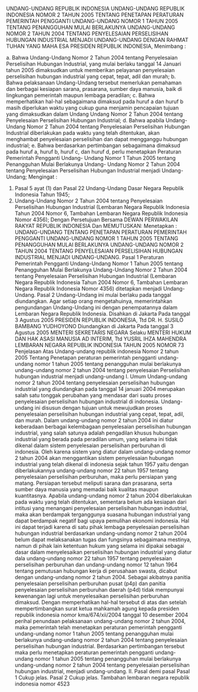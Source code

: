  UNDANG-UNDANG REPUBLIK INDONESIA UNDANG-UNDANG REPUBLIK INDONESIA NOMOR 2 TAHUN 2005 TENTANG PENETAPAN PERATURAN PEMERINTAH PENGGANTI UNDANG-UNDANG NOMOR 1 TAHUN 2005 TENTANG PENANGGUHAN MULAI BERLAKUNYA UNDANG-UNDANG NOMOR 2 TAHUN 2004 TENTANG PENYELESAIAN PERSELISIHAN HUBUNGAN INDUSTRIAL MENJADI UNDANG-UNDANG
DENGAN RAHMAT TUHAN YANG MAHA ESA PRESIDEN REPUBLIK INDONESIA,
Menimbang :

a. Bahwa Undang-Undang Nomor 2 Tahun 2004 tentang Penyelesaian Perselisihan Hubungan Industrial, yang mulai berlaku tanggal 14 Januari tahun 2005 dimaksudkan untuk memberikan pelayanan penyelesaian perselisihan hubungan industrial yang cepat, tepat, adil dan murah;
b. Bahwa pelaksanaan Undang-Undang tersebut memerlukan pemahaman dan berbagai kesiapan sarana, prasarana, sumber daya manusia, baik di lingkungan pemerintah maupun lembaga peradilan;
c. Bahwa memperhatikan hal-hal sebagaimana dimaksud pada huruf a dan huruf b masih diperlukan waktu yang cukup guna menjamin pencapaian tujuan yang dimaksudkan dalam Undang Undang Nomor 2 Tahun 2004 tentang Penyelesaian Perselisihan Hubungan Industrial;
d. Bahwa apabila Undang-Undang Nomor 2 Tahun 2004 tentang Penyelesaian Perselisihan Hubungan Industrial diberlakukan pada waktu yang telah ditentukan, akan menghambat penyelesaian perselisihan dan dapat mengganggu hubungan industrial;
e. Bahwa berdasarkan pertimbangan sebagaimana dimaksud pada huruf a, huruf b, huruf c, dan huruf d, perlu menetapkan Peraturan Pemerintah Pengganti Undang- Undang Nomor 1 Tahun 2005 tentang Penangguhan Mulai Berlakunya Undang- Undang Nomor 2 Tahun 2004 tentang Penyelesaian Perselisihan Hubungan Industrial menjadi Undang-Undang;
Mengingat :

1. Pasal 5 ayat (1) dan Pasal 22 Undang-Undang Dasar Negara Republik Indonesia Tahun 1945;
2. Undang-Undang Nomor 2 Tahun 2004 tentang Penyelesaian Perselisihan Hubungan Industrial (Lembaran Negara Republik Indonesia Tahun 2004 Nomor 6, Tambahan Lembaran Negara Republik Indonesia Nomor 4356); Dengan Persetujuan Bersama DEWAN PERWAKILAN RAKYAT REPUBLIK INDONESIA Dan
MEMUTUSKAN:
 Menetapkan : UNDANG-UNDANG TENTANG PENETAPAN PERATURAN PEMERINTAH PENGGANTI UNDANG-UNDANG NOMOR 1 TAHUN 2005 TENTANG PENANGGUHAN MULAI BERLAKUNYA UNDANG-UNDANG NOMOR 2 TAHUN 2004 TENTANG PENYELESAIAN PERSELISIHAN HUBUNGAN INDUSTRIAL MENJADI UNDANG-UNDANG.
Pasal 1
Peraturan Pemerintah Pengganti Undang-Undang Nomor 1 Tahun 2005 tentang Penangguhan Mulai Berlakunya Undang-Undang Nomor 2 Tahun 2004 tentang Penyelesaian Perselisihan Hubungan Industrial (Lembaran Negara Republik Indonesia Tahun 2004 Nomor 6, Tambahan Lembaran Negara Republik Indonesia Nomor 4356) ditetapkan menjadi Undang-Undang.
Pasal 2
Undang-Undang ini mulai berlaku pada tanggal diundangkan.
Agar setiap orang mengetahuinya, memerintahkan pengundangan Undang-Undang ini dengan penempatannya dalam Lembaran Negara Republik Indonesia. Disahkan di Jakarta Pada tanggal 3 Agustus 2005 PRESIDEN REPUBLIK INDONESIA, Ttd DR. H. SUSILO BAMBANG YUDHOYONO Diundangkan di Jakarta Pada tanggal 3 Agustus 2005 MENTERI SEKRETARIS NEGARA Selaku MENTERI HUKUM DAN HAK ASASI MANUSIA AD INTERIM, Ttd YUSRIL IHZA MAHENDRA LEMBARAN NEGARA REPUBLIK INDONESIA TAHUN 2005 NOMOR 73 Penjelasan Atas Undang-undang republik indonesia Nomor 2 tahun 2005 Tentang Penetapan peraturan pemerintah pengganti undang-undang nomor 1 tahun 2005 tentang penangguhan mulai berlakunya undang-undang nomor 2 tahun 2004 tentang penyelesaian Perselisihan hubungan industrial menjadi undang-undang I. Umum Undang-undang nomor 2 tahun 2004 tentang penyelesaian perselisihan hubungan industrial yang diundangkan pada tanggal 14 januari 2004 merupakan salah satu tonggak perubahan yang mendasar dari suatu proses penyelesaian perselisihan hubungan industrial di indonesia. Undang- undang ini disusun dengan tujuan untuk mewujudkan proses penyelesaian perselisihan hubungan industrial yang cepat, tepat, adil, dan murah. Dalam undang-undang nomor 2 tahun 2004 ini diatur keberadaan berbagai kelembagaan penyelesaian perselisihan hubungan industrial, yang salah satunya adalah pengadilan khusus hubungan industrial yang berada pada peradilan umum, yang selama ini tidak dikenal dalam sistem penyelesaian perselisihan perburuhan di indonesia. Oleh karena sistem yang diatur dalam undang-undang nomor 2 tahun 2004 akan menggantikan sistem penyelesaian hubungan industrial yang telah dikenal di indonesia sejak tahun 1957 yaitu dengan diberlakukannya undang-undang nomor 22 tahun 1957 tentang penyelesaian perselisihan perburuhan, maka perlu persiapan yang matang. Persiapan tersebut meliputi sarana dan prasarana, serta sumber daya manusia yang memadai baik kualitas maupun kuantitasnya. Apabila undang-undang nomor 2 tahun 2004 diberlakukan pada waktu yang telah ditentukan, sementara belum ada kesiapan dari intitusi yang menangani penyelesaian perselisihan hubungan industrial, maka akan berdampak terganggunya suasana hubungan industrial yang dapat berdampak negatif bagi upaya pemulihan ekonomi indonesia. Hal ini dapat terjadi karena di satu pihak lembaga penyelesaian perselisihan hubungan industrial berdasarkan undang-undang nomor 2 tahun 2004 belum dapat melaksanakan tugas dan fungsinya sebagaimana mestinya, namun di pihak lain ketentuan hukum yang selama ini dipakai sebagai dasar dalam menyelesaikan perselisihan hubungan industrial yang diatur dala undang-undang nomor 22 tahun 1957 tentang penyelesaian perselisihan perburuhan dan undang-undang nomor 12 tahun 1964 tentang pemutusan hubungan kerja di perusahaan swasta, dicabut dengan undang-undang nomor 2 tahun 2004. Sebagai akibatnya panitia penyelesaian perselisihan perburuhan pusat (p4p) dan panitia penyelesaian perselisihan perburuhan daerah (p4d) tidak mempunyai kewenangan lagi untuk menyelesaikan perselisihan perburuhan dimaksud. Dengan memperhatikan hal-hal tersebut di atas dan setelah mempertimbangkan surat ketua mahkamah agung kepada presiden republik indonesia nomor kma/674/xii/2004 tanggal 10 desember 2004 perihal penundaan pelaksanaan undang-undang nomor 2 tahun 2004, maka pemerintah telah menetapkan peraturan pemerintah pengganti undang-undang nomor 1 tahun 2005 tentang penangguhan mulai berlakunya undang-undang nomor 2 tahun 2004 tentang penyelesaian perselisihan hubungan industrial. Berdasarkan pertimbangan tersebut maka perlu menetapkan peraturan pemerintah pengganti undang-undang nomor 1 tahun 2005 tentang penangguhan mulai berlakunya undang-undang nomor 2 tahun 2004 tentang penyelesaian perselisihan hubungan industrial, menjadi undang-undang. II. Pasal demi pasal
Pasal 1
Cukup jelas.
Pasal 2
Cukup jelas. Tambahan lembaran negara republik indonesia nomor 4523